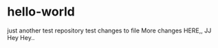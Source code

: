 # hello-world
just another test repository
test changes to file
More changes HERE,,  JJ Hey Hey..  
